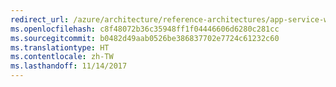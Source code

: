 ```yaml
---
redirect_url: /azure/architecture/reference-architectures/app-service-web-app/basic-web-app
ms.openlocfilehash: c8f48072b36c35948ff1f04446606d6280c281cc
ms.sourcegitcommit: b0482d49aab0526be386837702e7724c61232c60
ms.translationtype: HT
ms.contentlocale: zh-TW
ms.lasthandoff: 11/14/2017
---
```

